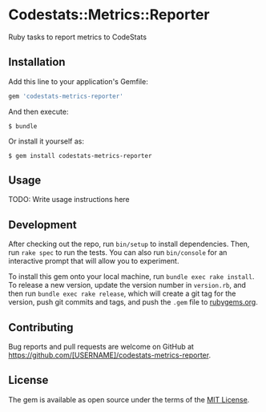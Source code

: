 # Codestats::Metrics::Reporter

Ruby tasks to report metrics to CodeStats

## Installation

Add this line to your application's Gemfile:

```ruby
gem 'codestats-metrics-reporter'
```

And then execute:

    $ bundle

Or install it yourself as:

    $ gem install codestats-metrics-reporter

## Usage

TODO: Write usage instructions here

## Development

After checking out the repo, run `bin/setup` to install dependencies. Then, run `rake spec` to run the tests. You can also run `bin/console` for an interactive prompt that will allow you to experiment.

To install this gem onto your local machine, run `bundle exec rake install`. To release a new version, update the version number in `version.rb`, and then run `bundle exec rake release`, which will create a git tag for the version, push git commits and tags, and push the `.gem` file to [rubygems.org](https://rubygems.org).

## Contributing

Bug reports and pull requests are welcome on GitHub at https://github.com/[USERNAME]/codestats-metrics-reporter.

## License

The gem is available as open source under the terms of the [MIT License](http://opensource.org/licenses/MIT).

